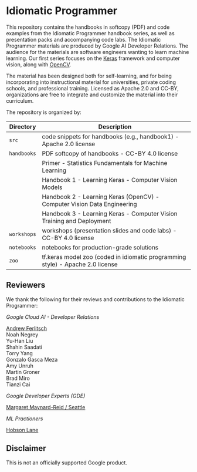 # Idiomatic Programmer

This repository contains the handbooks in softcopy (PDF) and code examples from the Idiomatic Programmer
handbook series, as well as presentation packs and accompanying code labs. The Idiomatic Programmer materials are produced by Google AI Developer Relations. The audience for the materials are software engineers wanting to learn machine learning. Our first series focuses on the [Keras](https://keras.io/) framework and computer vision, along with [OpenCV](https://opencv.org/).

The material has been designed both for self-learning, and for being incorporating into instructional material for universities, private coding schools, and professional training. Licensed as Apache 2.0 and CC-BY, organizations are free to integrate and customize the material into their curriculum. 

The repository is organized by:

| Directory     | Description   |
| ------------- | ------------- |
| `src`         | code snippets for handbooks (e.g., handbook1) - Apache 2.0 license |
| `handbooks`   | PDF softcopy of handbooks - CC-BY 4.0 license |
|               | Primer - Statistics Fundamentals for Machine Learning |
|               | Handbook 1 - Learning Keras - Computer Vision Models |
|               | Handbook 2 - Learning Keras (OpenCV) - Computer Vision Data Engineering |
|               | Handbook 3 - Learning Keras - Computer Vision Training and Deployment |
| `workshops`   | workshops (presentation slides and code labs) - CC-BY 4.0 license |
| `notebooks`   | notebooks for production-grade solutions |
| `zoo`         | tf.keras model zoo (coded in idiomatic programming style) - Apache 2.0 license |

## Reviewers

We thank the following for their reviews and contributions to the Idiomatic Programmer:

*Google Cloud AI - Developer Relations*

[Andrew Ferlitsch](https://github.com/andrewferlitsch)<br/>
Noah Negrey<br/>
Yu-Han Liu<br/>
Shahin Saadati<br/>
Torry Yang<br/>
Gonzalo Gasca Meza<br/>
Amy Unruh<br/>
Martin Groner<br/>
Brad Miro<br/>
Tianzi Cai

*Google Developer Experts (GDE)*

[Margaret Maynard-Reid / Seattle](https://github.com/margaretmz)

*ML Practioners*

[Hobson Lane](https://www.linkedin.com/in/hobsonlane)

## Disclaimer

This is not an officially supported Google product.
